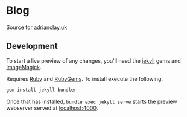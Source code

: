 # Blog

Source for [adrianclay.uk](https://adrianclay.uk)

## Development

To start a live preview of any changes, you'll need the [jekyll](https://jekyllrb.com/docs/quickstart/) gems
and [ImageMagick](https://www.imagemagick.org).

Requires [Ruby](Ruby) and [RubyGems](https://rubygems.org/pages/download).  To install execute the following.

```bash
gem install jekyll bundler
```

Once that has installed, ``` bundle exec jekyll serve ``` starts the preview webserver served at
[localhost:4000](http://localhost:4000).